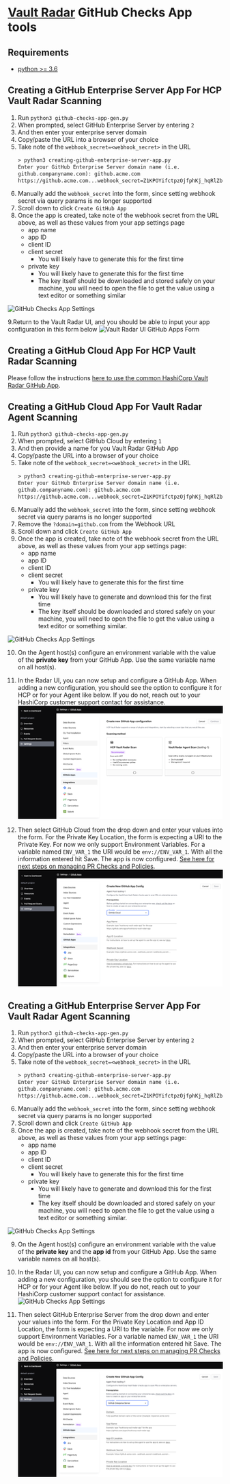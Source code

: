 # [Vault Radar](https://developer.hashicorp.com/hcp/docs/vault-radar) GitHub Checks App tools

## Requirements
- [python >= 3.6](https://www.python.org/downloads/)

## Creating a GitHub Enterprise Server App For **HCP Vault Radar** Scanning
1. Run `python3 github-checks-app-gen.py`
2. When prompted, select GitHub Enterprise Server by entering `2`
3. And then enter your enterprise server domain
4. Copy/paste the URL into a browser of your choice
5. Take note of the `webhook_secret=<webhook_secret>` in the URL
    ```
    > python3 creating-github-enterprise-server-app.py
    Enter your GitHub Enterprise Server domain name (i.e. github.companyname.com): github.acme.com
    https://github.acme.com...webhook_secret=Z1KPOYifctpzOjfphKj_hqRlZbrDOBG9AU7hgj7iPrk...
    ```
6. Manually add the `webhook_secret` into the form, since setting webhook secret via query params is no longer supported 
7. Scroll down to click `Create GitHub App` 
8. Once the app is created, take note of the webhook secret from the URL above, as well as these values from your app settings page
    * app name
    * app ID
    * client ID
    * client secret
      * You will likely have to generate this for the first time
    * private key
      * You will likely have to generate this for the first time
      * The key itself should be downloaded and stored safely on your machine, you will need to open the file to get the value using a text editor or something similar

  ![GitHub Checks App Settings](github-checks-app-settings.png)

9.Return to the Vault Radar UI, and you should be able to input your app configuration in this form below
 ![Vault Radar UI GitHub Apps Form](vault-radar-ui-github-apps-form.png)

## Creating a GitHub Cloud App For **HCP Vault Radar** Scanning

Please follow the instructions [here to use the common HashiCorp Vault Radar GitHub App](https://developer.hashicorp.com/hcp/docs/vault-radar/manage/create-pull-request-check-policies#github-cloud).

## Creating a GitHub Cloud App For **Vault Radar Agent** Scanning

1. Run `python3 github-checks-app-gen.py`
2. When prompted, select GitHub Cloud by entering `1`
3. And then provide a name for you Vault Radar GitHub App
4. Copy/paste the URL into a browser of your choice
5. Take note of the `webhook_secret=<webhook_secret>` in the URL
    ```
    > python3 creating-github-enterprise-server-app.py
    Enter your GitHub Enterprise Server domain name (i.e. github.companyname.com): github.acme.com
    https://github.acme.com...webhook_secret=Z1KPOYifctpzOjfphKj_hqRlZbrDOBG9AU7hgj7iPrk...
    ```
6. Manually add the `webhook_secret` into the form, since setting webhook secret via query params is no longer supported
7. Remove the `?domain=github.com` from the Webhook URL
8. Scroll down and click `Create GitHub App`
9. Once the app is created, take note of the webhook secret from the URL above, as well as these values from your app settings page:
    * app name
    * app ID
    * client ID
    * client secret
      * You will likely have to generate this for the first time
    * private key
      * You will likely have to generate and download this for the first time
      * The key itself should be downloaded and stored safely on your machine, you will need to open the file to get the value using a text editor or something similar.

  ![GitHub Checks App Settings](github-checks-app-settings.png)

10. On the Agent host(s) configure an environment variable with the value of the **private key** from your GitHub App. Use the same variable name on all host(s).
11. In the Radar UI, you can now setup and configure a GitHub App. When adding a new configuration, you should see the option to configure it for HCP or for your Agent like below. If you do not, reach out to your HashiCorp customer support contact for assistance.
  ![GitHub Checks App Selection](github-checks-app-config-selection.png)

12. Then select GitHub Cloud from the drop down and enter your values into the form. For the Private Key Location, the form is expecting a URI to the Private Key. For now we only support Environment Variables. For a variable named `ENV_VAR_1` the URI would be `env://ENV_VAR_1`. With all the information entered hit Save. The app is now configured. [See here for next steps on managing PR Checks and Policies](https://developer.hashicorp.com/hcp/docs/vault-radar/manage/create-pull-request-check-policies#configure-repositories).
  ![GitHub Checks App Settings](github-checks-app-settings-agent-cloud.png)

## Creating a GitHub Enterprise Server App For **Vault Radar Agent** Scanning

1. Run `python3 github-checks-app-gen.py`
2. When prompted, select GitHub Enterprise Server by entering `2`
3. And then enter your enterprise server domain
4. Copy/paste the URL into a browser of your choice
5. Take note of the `webhook_secret=<webhook_secret>` in the URL
    ```
    > python3 creating-github-enterprise-server-app.py
    Enter your GitHub Enterprise Server domain name (i.e. github.companyname.com): github.acme.com
    https://github.acme.com...webhook_secret=Z1KPOYifctpzOjfphKj_hqRlZbrDOBG9AU7hgj7iPrk...
    ```
6. Manually add the `webhook_secret` into the form, since setting webhook secret via query params is no longer supported
7. Scroll down and click `Create GitHub App`
8. Once the app is created, take note of the webhook secret from the URL above, as well as these values from your app settings page:
    * app name
    * app ID
    * client ID
    * client secret
      * You will likely have to generate this for the first time
    * private key
      * You will likely have to generate and download this for the first time
      * The key itself should be downloaded and stored safely on your machine, you will need to open the file to get the value using a text editor or something similar.

  ![GitHub Checks App Settings](github-checks-app-settings.png)

9. On the Agent host(s) configure an environment variable with the value of the **private key** and the **app id** from your GitHub App. Use the same variable names on all host(s).
10. In the Radar UI, you can now setup and configure a GitHub App. When adding a new configuration, you should see the option to configure it for HCP or for your Agent like below. If you do not, reach out to your HashiCorp customer support contact for assistance.
  ![GitHub Checks App Settings](github-checks-app-settings.png)

11.  Then select GitHub Enterprise Server from the drop down and enter your values into the form. For the Private Key Location and App ID Location, the form is expecting a URI to the variable. For now we only support Environment Variables. For a variable named `ENV_VAR_1` the URI would be `env://ENV_VAR_1`. With all the information entered hit Save. The app is now configured. [See here for next steps on managing PR Checks and Policies](https://developer.hashicorp.com/hcp/docs/vault-radar/manage/create-pull-request-check-policies#configure-repositories).
  ![GitHub Checks App Settings](github-checks-app-settings-agent-enterprise.png)
